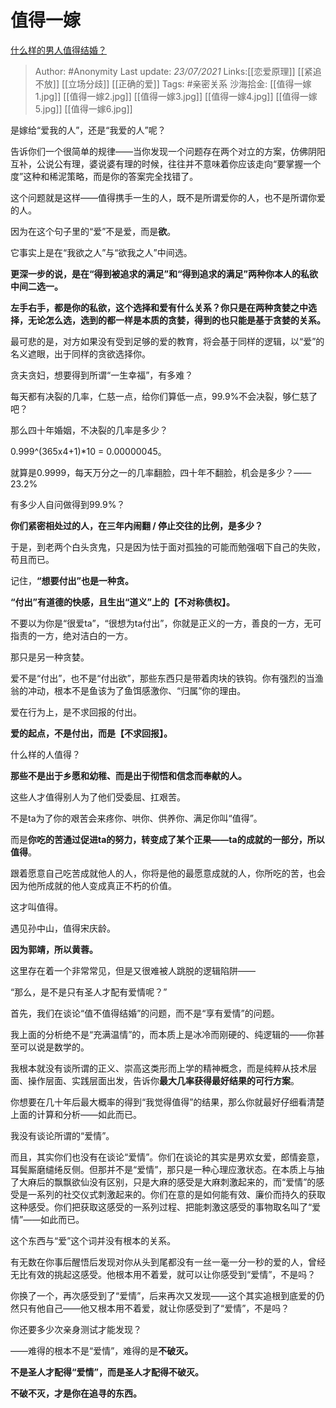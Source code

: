 # 值得一嫁
[什么样的男人值得结婚？](https://www.zhihu.com/question/22035988/answer/887331920)

> Author: #Anonymity
> Last update: *23/07/2021*
> Links:[[恋爱原理]] [[紧追不放]] [[立场分歧]] [[正确的爱]]
> Tags:   #亲密关系
> 沙海拾金: [[值得一嫁1.jpg]] [[值得一嫁2.jpg]] [[值得一嫁3.jpg]] [[值得一嫁4.jpg]] [[值得一嫁5.jpg]] [[值得一嫁6.jpg]]

是嫁给“爱我的人”，还是“我爱的人”呢？

告诉你们一个很简单的规律——当你发现一个问题存在两个对立的方案，仿佛阴阳互补，公说公有理，婆说婆有理的时候，往往并不意味着你应该走向“要掌握一个度”这种和稀泥策略，而是你的答案完全找错了。

这个问题就是这样——值得携手一生的人，既不是所谓爱你的人，也不是所谓你爱的人。

因为在这个句子里的“爱”不是爱，而是**欲**。

它事实上是在“我欲之人”与“欲我之人”中间选。

**更深一步的说，是在“得到被追求的满足”和“得到追求的满足”两种你本人的私欲中间二选一。**

**左手右手，都是你的私欲，这个选择和爱有什么关系？你只是在两种贪婪之中选择，无论怎么选，选到的都一样是本质的贪婪，得到的也只能是基于贪婪的关系。**

最可悲的是，对方如果没有受到足够的爱的教育，将会基于同样的逻辑，以“爱”的名义遮眼，出于同样的贪欲选择你。

贪夫贪妇，想要得到所谓“一生幸福”，有多难？

每天都有决裂的几率，仁慈一点，给你们算低一点，99.9%不会决裂，够仁慈了吧？

那么四十年婚姻，不决裂的几率是多少？

0.999^(365x4+1)*10 = 0.00000045。

就算是0.9999，每天万分之一的几率翻脸，四十年不翻脸，机会是多少？——23.2%

有多少人自问做得到99.9%？

**你们紧密相处过的人，在三年内闹翻 / 停止交往的比例，是多少？**

于是，到老两个白头贪鬼，只是因为怯于面对孤独的可能而勉强咽下自己的失败，苟且而已。

记住，**“想要付出”也是一种贪。**

**“付出”有道德的快感，且生出“道义”上的【不对称债权】。**

不要以为你是“很爱ta”，“很想为ta付出”，你就是正义的一方，善良的一方，无可指责的一方，绝对洁白的一方。

那只是另一种贪婪。

爱不是“付出”，也不是“付出欲”，那些东西只是带着肉块的铁钩。你有强烈的当渔翁的冲动，根本不是鱼该为了鱼饵感激你、“归属”你的理由。

爱在行为上，是不求回报的付出。

**爱的起点，不是付出，而是【不求回报】。**

什么样的人值得？

**那些不是出于乡愿和幼稚、而是出于彻悟和信念而奉献的人。**

这些人才值得别人为了他们受委屈、扛艰苦。

不是ta为了你的艰苦会来疼你、哄你、供养你、满足你叫“值得”。

而是**你吃的苦通过促进ta的努力，转变成了某个正果——ta的成就的一部分，所以值得**。

跟着愿意自己吃苦成就他人的人，你将是他的最愿意成就的人，你所吃的苦，也会因为他所成就的他人变成真正不朽的价值。

这才叫值得。

遇见孙中山，值得宋庆龄。

**因为郭靖，所以黄蓉。**

这里存在着一个非常常见，但是又很难被人跳脱的逻辑陷阱——

“那么，是不是只有圣人才配有爱情呢？”

首先，我们在谈论“值不值得结婚”的问题，而不是“享有爱情”的问题。

我上面的分析绝不是“充满温情”的，而本质上是冰冷而刚硬的、纯逻辑的——你甚至可以说是数学的。

我根本就没有谈所谓的正义、崇高这类形而上学的精神概念，而是纯粹从技术层面、操作层面、实践层面出发，告诉你**最大几率获得最好结果的可行方案**。

你想要在几十年后最大概率的得到“我觉得值得”的结果，那么你就最好仔细看清楚上面的计算和分析——如此而已。

我没有谈论所谓的“爱情”。

而且，其实你们也没有在谈论“爱情”。你们在谈论的其实是男欢女爱，郎情妾意，耳鬓厮磨缱绻反侧。但那并不是“爱情”，那只是一种心理应激状态。在本质上与抽了大麻后的飘飘欲仙没有区别，只是大麻的感受是大麻刺激起来的，而“爱情”的感受是一系列的社交仪式刺激起来的。你们在意的是如何能有效、廉价而持久的获取这种感受。你们把获取这感受的一系列过程、把能刺激这感受的事物取名叫了“爱情”——如此而已。

这个东西与“爱”这个词并没有根本的关系。

有无数在你事后醒悟后发现对你从头到尾都没有一丝一毫一分一秒的爱的人，曾经无比有效的挑起这感受。他根本用不着爱，就可以让你感受到“爱情”，不是吗？

你换了一个，再次感受到了“爱情”，后来再次又发现——这个其实追根到底爱的仍然只有他自己——他又根本用不着爱，就让你感受到了“爱情”，不是吗？

你还要多少次亲身测试才能发现？

——难得的根本不是“爱情”，难得的是**不破灭。**

**不是圣人才配得“爱情”，而是圣人才配得不破灭。**

**不破不灭，才是你在追寻的东西。**
